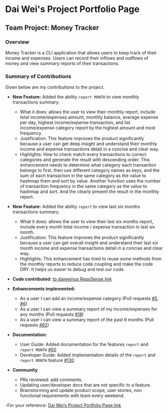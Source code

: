 # Dai Wei's Project Portfolio Page

## Team Project: Money Tracker 

### **Overview**

Money Tracker is a CLI application that allows users to keep track of their income and expenses. Users can record their inflows and outflows of money and view summary reports of their transactions. 

### **Summary of Contributions**

Given below are my contributions to the project.

- **New Feature:** Added the ability `report MONTH` to view monthly transactions summary.
  - What it does: allows the user to view their monthly report, include total income/expenses amount, monthly balance, average expense per day, highest income/expense transaction, and list income/expense category report by the highest amount and most frequency.
  - Justification: This feature improves the product significantly because a user can get deep insight and understand their monthly income and expense transactions detail in a concise and clear way.
  - Highlights: How to check match every transactions to correct categories and generate the result with descending order. This enhancement needs to determine what category each transaction belongs to first, then use different category names as keys, and the sum of each transaction in the same category as the value to hashmap them and sort by value. Another function uses the number of transaction frequency in the same category as the value to hashmap and sort. And the clearly present the result in the monthly report.

- **New Feature:** Added the ability `report` to view last six months transactions summary.
  - What it does: allows the user to view their last six months report, include every month total income /   expense transaction in last six month.
  - Justification: This feature improves the product significantly because a user can get overall insight and understand their last six month income and expense transactions detail in a concise and clear way.
  - Highlights: This enhancement has tried to reuse some methods from the monthly reports to reduce code coupling and make the code DRY. It helps us easier to debug and test our code.

- **Code contributed:** [tp daiweinus RepoSense link](https://nus-tic4001-ay2021s1.github.io/tp-dashboard/#breakdown=true&search=daiweinus&sort=groupTitle&sortWithin=title&since=2020-08-14&timeframe=commit&mergegroup=&groupSelect=groupByRepos&checkedFileTypes=docs~functional-code~test-code~other&tabOpen=true&tabType=zoom&zA=daiweinus&zR=AY2021S1-TIC4001-2%2Ftp%5Bmaster%5D&zACS=166.28571428571428&zS=2020-08-14&zFS=daiweinus&zU=2020-11-09&zMG=false&zFTF=commit&zFGS=groupByRepos&zFR=false)

- **Enhancements implemented:**
  - As a user I can add an income/expense category (Pull requests [#5](https://github.com/AY2021S1-TIC4001-2/tp/issues/5), [#6](https://github.com/AY2021S1-TIC4001-2/tp/issues/6))
  - As a user I can view a summary report of my income/expenses for any months  (Pull requests [#18](https://github.com/AY2021S1-TIC4001-2/tp/issues/18))
  - As a user I can view a summary report of the past 6 months (Pull requests [#82](https://github.com/AY2021S1-TIC4001-2/tp/issues/82))

- **Documentation:**
  - User Guide: Added documentation for the features `report` and `report MONTH` [#50](https://github.com/AY2021S1-TIC4001-2/tp/issues/50)
  - Developer Guide: Added implementation details of the  `report` and `report MONTH` feature [#130](https://github.com/AY2021S1-TIC4001-2/tp/issues/130)

- **Community**
  - PRs reviewed: add comments.
  - Updating user/developer docs that are not specific to a feature.
  - Brainstorming and update product scope, user stories, non functional requirements with team every weekend.
  
-For your reference: [Dai Wei’s Project Portfolio Page link](https://daiweinus.github.io/daiwei.github.io/)
